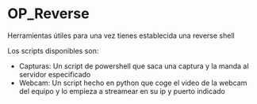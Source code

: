 # OP_Reverse
Herramientas útiles para una vez tienes establecida una reverse shell

Los scripts disponibles son:
* Capturas: Un script de powershell que saca una captura y la manda al servidor especificado
* Webcam: Un script hecho en python que coge el video de la webcam del equipo y lo empieza a streamear en su ip y puerto indicado
